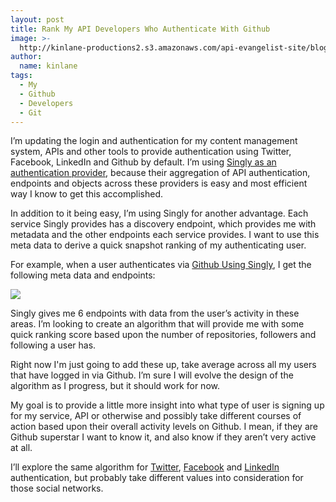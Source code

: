 ```yaml
---
layout: post
title: Rank My API Developers Who Authenticate With Github
image: >-
  http://kinlane-productions2.s3.amazonaws.com/api-evangelist-site/blog/singly-twitter-linkedin-github-facebook-authentication.png
author:
  name: kinlane
tags:
  - My
  - Github
  - Developers
  - Git
---
```

I’m updating the login and authentication for my content management system, APIs and other tools to provide authentication using Twitter, Facebook, LinkedIn and Github by default. I’m using [Singly as an authentication provider](https://singly.com/), because their aggregation of API authentication, endpoints and objects across these providers is easy and most efficient way I know to get this accomplished.

In addition to it being easy, I’m using Singly for another advantage. Each service Singly provides has a discovery endpoint, which provides me with metadata and the other endpoints each service provides. I want to use this meta data to derive a quick snapshot ranking of my authenticating user.

For example, when a user authenticates via [Github Using Singly](https://github.com/), I get the following meta data and endpoints:

![](https://s3.amazonaws.com/kinlane-productions2/singly/Singly-Github-Meta-Endpoints.png)

Singly gives me 6 endpoints with data from the user’s activity in these areas. I’m looking to create an algorithm that will provide me with some quick ranking score based upon the number of repositories, followers and following a user has.

Right now I'm just going to add these up, take average across all my users that have logged in via Github. I’m sure I will evolve the design of the algorithm as I progress, but it should work for now.

My goal is to provide a little more insight into what type of user is signing up for my service, API or otherwise and possibly take different courses of action based upon their overall activity levels on Github. I mean, if they are Github superstar I want to know it, and also know if they aren’t very active at all.

I’ll explore the same algorithm for [Twitter](https://www.singly.com/docs/twitter), [Facebook](https://www.singly.com/docs/facebook) and [LinkedIn](https://www.singly.com/docs/linkedin) authentication, but probably take different values into consideration for those social networks.
